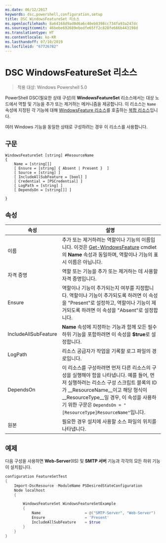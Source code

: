 ```yaml
---
ms.date: 06/12/2017
keywords: dsc,powershell,configuration,setup
title: DSC WindowsFeatureSet 리소스
ms.openlocfilehash: 8a64168d9ad0d6a6c40eb0398cc734fa93a247dc
ms.sourcegitcommit: 46bebe692689ebedfe65ff2c828fe666b443198d
ms.translationtype: HT
ms.contentlocale: ko-KR
ms.lasthandoff: 07/10/2019
ms.locfileid: "67726782"
---
```

# <a name="dsc-windowsfeatureset-resource"></a>DSC WindowsFeatureSet 리소스

> 적용 대상: Windows Powershell 5.0

PowerShell DSC(필요한 상태 구성)의 **WindowsFeatureSet** 리소스에서는 대상 노드에서 역할 및 기능을 추가 또는 제거하는 메커니즘을 제공합니다.
이 리소스는 `Name` 속성에 지정된 각 기능에 대해 [WindowsFeature 리소스](windowsfeatureResource.md)를 호출하는 [복합 리소스](../../../resources/authoringResourceComposite.md)입니다.

여러 Windows 기능을 동일한 상태로 구성하려는 경우 이 리소스를 사용합니다.

## <a name="syntax"></a>구문

```
WindowsFeatureSet [string] #ResourceName
{
    Name = [string[]]
    [ Ensure = [string] { Absent | Present }  ]
    [ Source = [string] ]
    [ IncludeAllSubFeature = [bool] ]
    [ Credential = [PSCredential] ]
    [ LogPath = [string] ]
    [ DependsOn = [string[]] ]

}
```

## <a name="properties"></a>속성

|  속성  |  설명   |
|---|---|
| 이름| 추가 또는 제거하려는 역할이나 기능의 이름입니다. 이것은 [Get-WindowsFeature](/powershell/module/servermanager/get-windowsfeature?view=winserver2012r2-ps) cmdlet의 **Name** 속성과 동일하며, 역할이나 기능의 표시 이름은 아닙니다.|
| 자격 증명| 역할 또는 기능을 추가 또는 제거하는 데 사용할 자격 증명입니다.|
| Ensure| 역할이나 기능이 추가되는지 여부를 지정합니다. 역할이나 기능이 추가되도록 하려면 이 속성을 "Present"로 설정하고, 역할이나 기능이 제거되도록 하려면 이 속성을 "Absent"로 설정합니다.|
| IncludeAllSubFeature| **Name** 속성에 지정하는 기능과 함께 모든 필수 하위 기능을 포함하려면 이 속성을 **$true**로 설정합니다.|
| LogPath| 리소스 공급자가 작업을 기록할 로그 파일의 경로입니다.|
| DependsOn| 이 리소스를 구성하려면 먼저 다른 리소스의 구성을 실행해야 함을 나타냅니다. 예를 들어, 먼저 실행하려는 리소스 구성 스크립트 블록의 ID가 __ResourceName__이고 해당 형식이 __ResourceType__일 경우, 이 속성을 사용하기 위한 구문은 `DependsOn = "[ResourceType]ResourceName"`입니다.|
| 원본| 필요한 경우 설치에 사용할 소스 파일의 위치를 나타냅니다.|

## <a name="example"></a>예제

다음 구성을 사용하면 **Web-Server**(IIS) 및 **SMTP 서버** 기능과 각각의 모든 하위 기능이 설치됩니다.

```powershell
configuration FeatureSetTest
{
    Import-DscResource -ModuleName PSDesiredStateConfiguration
    Node localhost
    {

        WindowsFeatureSet WindowsFeatureSetExample
        {
            Name                    = @("SMTP-Server", "Web-Server")
            Ensure                  = 'Present'
            IncludeAllSubFeature    = $true
        }
    }
}
```
